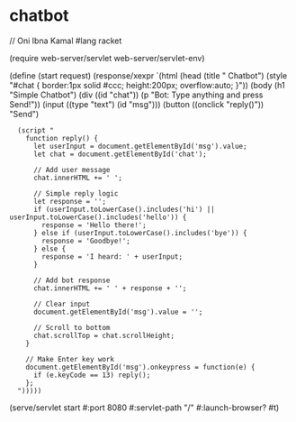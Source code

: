 # chatbot
// Oni Ibna Kamal
#lang racket

(require web-server/servlet
         web-server/servlet-env)

(define (start request)
  (response/xexpr
   `(html
     (head
      (title " Chatbot")
      (style "#chat { border:1px solid #ccc; height:200px; overflow:auto; }"))
     (body
      (h1 "Simple Chatbot")
      (div ((id "chat"))
           (p "Bot: Type anything and press Send!"))
      (input ((type "text") (id "msg")))
      (button ((onclick "reply()")) "Send")
      
      (script "
        function reply() {
          let userInput = document.getElementById('msg').value;
          let chat = document.getElementById('chat');
          
          // Add user message
          chat.innerHTML += ' ';
          
          // Simple reply logic
          let response = '';
          if (userInput.toLowerCase().includes('hi') ||   userInput.toLowerCase().includes('hello')) {
            response = 'Hello there!';
          } else if (userInput.toLowerCase().includes('bye')) {
            response = 'Goodbye!';
          } else {
            response = 'I heard: ' + userInput;
          }
          
          // Add bot response
          chat.innerHTML += ' ' + response + '';
          
          // Clear input
          document.getElementById('msg').value = '';
          
          // Scroll to bottom
          chat.scrollTop = chat.scrollHeight;
        }
        
        // Make Enter key work
        document.getElementById('msg').onkeypress = function(e) {
          if (e.keyCode == 13) reply();
        };
      ")))))

(serve/servlet start
               #:port 8080
               #:servlet-path "/"
               #:launch-browser? #t)

